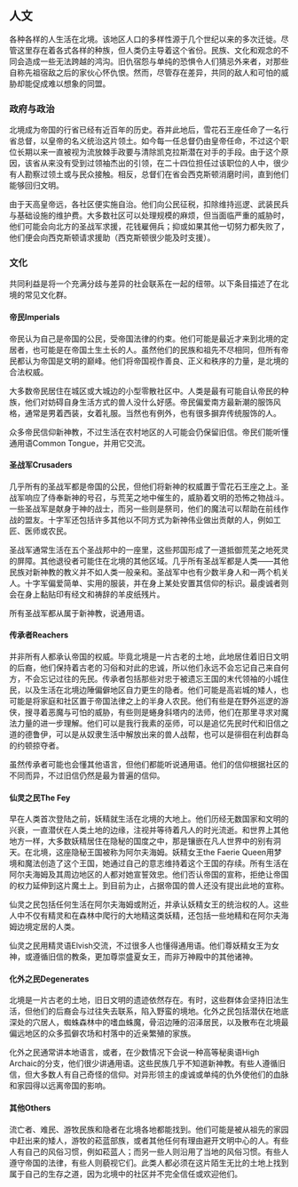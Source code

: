 ## 人文

各种各样的人生活在北境。该地区人口的多样性源于几个世纪以来的多次迁徙。尽管这里存在着各式各样的种族，但人类仍主导着这个省份。民族、文化和观念的不同会造成一些无法跨越的鸿沟。旧仇宿怨与单纯的恐惧令人们猜忌外来者，对那些自称先祖宿敌之后的家伙心怀仇恨。然而，尽管存在差异，共同的敌人和可怕的威胁却能促成难以想象的同盟。

### 政府与政治

北境成为帝国的行省已经有近百年的历史。吞并此地后，雪花石王座任命了一名行省总督，以皇帝的名义统治这片领土。如今每一任总督仍由皇帝任命，不过这个职位长期以来一直被视为流放棘手政要与清除凯克拉斯潜在对手的手段。由于这个原因，该省从来没有受到过领袖杰出的引领，在二十四位担任过该职位的人中，很少有人勘察过领土或与民众接触。相反，总督们在省会西克斯顿消磨时间，直到他们能够回归文明。

由于天高皇帝远，各社区便实施自治。他们向公民征税，扣除维持巡逻、武装民兵与基础设施的维护费。大多数社区可以处理规模的麻烦，但当面临严重的威胁时，他们可能会向北方的圣战军求援，花钱雇佣兵；抑或如果其他一切努力都失败了，他们便会向西克斯顿请求援助（西克斯顿很少能及时支援）。

### 文化

共同利益是将一个充满分歧与差异的社会联系在一起的纽带。以下条目描述了在北境的常见文化群。

#### 帝民Imperials

帝民认为自己是帝国的公民，受帝国法律的约束。他们可能是最近才来到北境的定居者，也可能是在帝国土生土长的人。虽然他们的民族和祖先不尽相同，但所有帝民都认为帝国是文明的巅峰。他们将帝国视作善良、正义和秩序的力量，是北境的合法权威。

大多数帝民居住在城区或大城边的小型零散社区中。人类是最有可能自认帝民的种族，他们对妨碍自身生活方式的兽人没什么好感。帝民偏爱南方最新潮的服饰风格，通常是男着西装，女着礼服。当然也有例外，也有很多摒弃传统服饰的人。

众多帝民信仰新神教，不过生活在农村地区的人可能会仍保留旧信。帝民们能听懂通用语Common Tongue，并用它交流。

#### 圣战军Crusaders

几乎所有的圣战军都是帝国的公民，但他们将新神的权威置于雪花石王座之上。圣战军响应了侍奉新神的号召，与荒芜之地中催生的，威胁着文明的恐怖之物战斗。一些圣战军是献身于神的战士，而另一些则是祭司，他们的魔法可以帮助在前线作战的盟友。十字军还包括许多其他以不同方式为新神伟业做出贡献的人，例如工匠、医师或农民。

圣战军通常生活在五个圣战邦中的一座里，这些邦国形成了一道抵御荒芜之地死灵的屏障。其他退役者可能住在北境的其他区域。几乎所有圣战军都是人类——其他民族对新神教的教义并不如人类一般亲和。圣战军中也有少数半身人和一两个机关人。十字军偏爱简单、实用的服装，并在身上某处安置其信仰的标识。最虔诚者则会在身上黏贴印有经文和祷辞的羊皮纸残片。

所有圣战军都从属于新神教，说通用语。

#### 传承者Reachers

并非所有人都承认帝国的权威。毕竟北境是一片古老的土地，此地居住着旧日文明的后裔，他们保持着古老的习俗和对此的忠诚，所以他们永远不会忘记自己来自何方，不会忘记过往的先民。传承者包括那些对忠于被遗忘王国的末代领袖的小城住民，以及生活在北境边陲偏僻地区自力更生的隐者。他们可能是高岩城的矮人，也可能是将家庭和社区置于帝国法律之上的半身人农民。他们有些是在野外巡逻的游侠，搜寻着恶魔与可怕的威胁，有些则是蜷身斜塔内的法师，他们在那里寻求对魔法力量的进一步理解。他们可以是我行我素的巫师，可以是追忆先民时代和旧信之道的德鲁伊，可以是从奴隶生活中解放出来的兽人战帮，也可以是徘徊在利齿群岛的约顿掠夺者。

虽然传承者可能也会懂其他语言，但他们都能听说通用语。他们的信仰根据社区的不同而异，不过旧信仍然是最为普遍的信仰。

#### 仙灵之民The Fey

早在人类首次登陆之前，妖精就生活在北境的大地上。他们历经无数国家和文明的兴衰，一直潜伏在人类土地的边缘，注视并等待着凡人的时光流逝。和世界上其他地方一样，大多数妖精居住在隐秘的国度之中，那是镶嵌在凡人世界中的别有洞天。在北境，这座隐秘王国被称为阿尔夫海姆。妖精女王the Faerie Queen用梦境和魔法创造了这个王国，她通过自己的意志维持着这个王国的存续。所有生活在阿尔夫海姆及其周边地区的人都对她宣誓效忠。他们否认帝国的宣称，拒绝让帝国的权力延伸到这片魔土上。到目前为止，占据帝国的兽人还没有提出此地的宣称。

仙灵之民包括任何生活在阿尔夫海姆或附近，并承认妖精女王的统治权的人。这些人中不仅有精灵和在森林中爬行的大地精这类妖精，还包括一些地精和在阿尔夫海姆边境定居的人类。

仙灵之民用精灵语Elvish交流，不过很多人也懂得通用语。他们尊妖精女王为女神，或遵循旧信的教条，更加尊崇盛夏女王，而非万神殿中的其他诸神。

#### 化外之民Degenerates

北境是一片古老的土地，旧日文明的遗迹依然存在。有时，这些群体会坚持旧法生活，但他们的后裔会与过往失去联系，陷入野蛮的境地。化外之民包括潜伏在地底深处的穴居人，蜘蛛森林中的嗜血蛛魔，骨沼边陲的沼泽居民，以及散布在北境最偏远地区的众多孤僻农场和村落中的近亲繁殖的家族。

化外之民通常讲本地语言，或者，在少数情况下会说一种高等秘奥语High Archaic的分支，他们很少讲通用语。这些民族几乎不知道新神教。有些人遵循旧信，但大多数人有自己奇怪的信仰。对异形领主的虔诚或单纯的仇外使他们的血脉和家园得以远离帝国的影响。

#### 其他Others

流亡者、难民、游牧民族和隐者在北境各地都能找到。他们可能是被从祖先的家园中赶出来的矮人，游牧的菘蓝部族，或者其他任何有理由避开文明中心的人。有些人有自己的风俗习惯，例如菘蓝人；而另一些人则沿用了当地的风俗习惯。有些人遵守帝国的法律，有些人则藐视它们。此类人都必须在这片陌生无比的土地上找到属于自己的生存之道，因为北境中的社区并不完全信任或欢迎他们。